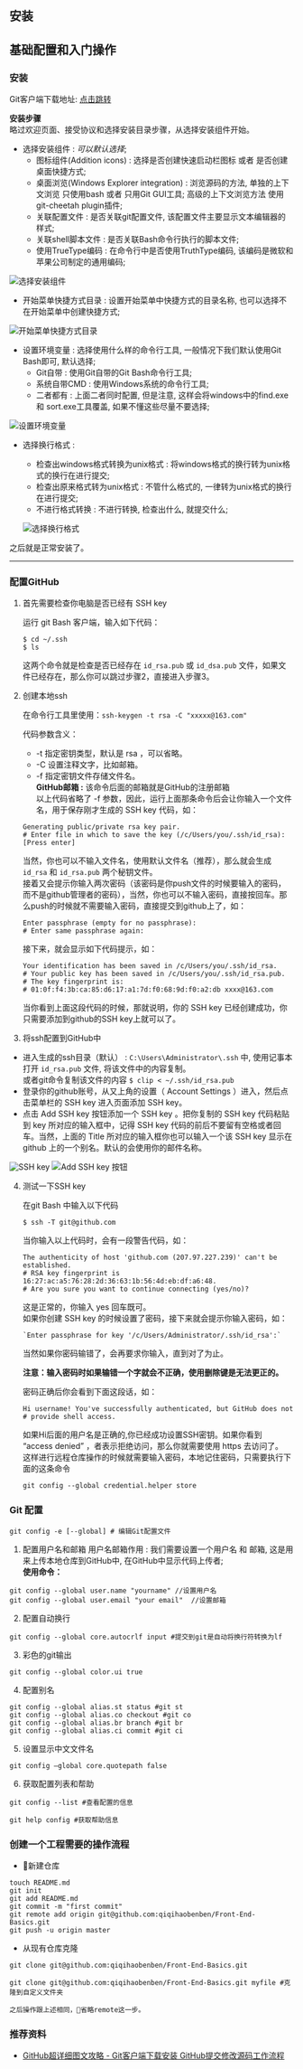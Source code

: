 ## 安装



## 基础配置和入门操作

### 安装
Git客户端下载地址: [点击跳转](https://git-for-windows.github.io/ 'https://git-for-windows.github.io/')

**安装步骤**  
略过欢迎页面、接受协议和选择安装目录步骤，从选择安装组件开始。
* 选择安装组件 : *可以默认选择*;
  - 图标组件(Addition icons) : 选择是否创建快速启动栏图标 或者 是否创建桌面快捷方式;
  - 桌面浏览(Windows Explorer integration) : 浏览源码的方法, 单独的上下文浏览 只使用bash 或者 只用Git GUI工具; 高级的上下文浏览方法 使用git-cheetah plugin插件;
  - 关联配置文件 : 是否关联git配置文件, 该配置文件主要显示文本编辑器的样式;
  - 关联shell脚本文件 : 是否关联Bash命令行执行的脚本文件;
  - 使用TrueType编码 : 在命令行中是否使用TruthType编码, 该编码是微软和苹果公司制定的通用编码;   

![选择安装组件](./images/1.png)

* 开始菜单快捷方式目录 : 设置开始菜单中快捷方式的目录名称, 也可以选择不在开始菜单中创建快捷方式;  

![开始菜单快捷方式目录](./images/2.png)

* 设置环境变量 : 选择使用什么样的命令行工具, 一般情况下我们默认使用Git Bash即可, 默认选择;
  - Git自带 : 使用Git自带的Git Bash命令行工具;
  - 系统自带CMD : 使用Windows系统的命令行工具;
  - 二者都有 : 上面二者同时配置, 但是注意, 这样会将windows中的find.exe 和 sort.exe工具覆盖, 如果不懂这些尽量不要选择;  

![设置环境变量](./images/3.png)

* 选择换行格式 : 
  - 检查出windows格式转换为unix格式 : 将windows格式的换行转为unix格式的换行在进行提交;
  - 检查出原来格式转为unix格式 : 不管什么格式的, 一律转为unix格式的换行在进行提交;
  - 不进行格式转换 : 不进行转换, 检查出什么, 就提交什么;  

  ![选择换行格式](./images/4.png)

之后就是正常安装了。

---

### 配置GitHub

1. 首先需要检查你电脑是否已经有 SSH key   

    运行 git Bash 客户端，输入如下代码：
    ```
    $ cd ~/.ssh
    $ ls
    ```
    这两个命令就是检查是否已经存在 `id_rsa.pub` 或 `id_dsa.pub` 文件，如果文件已经存在，那么你可以跳过步骤2，直接进入步骤3。


2. 创建本地ssh  

    在命令行工具里使用：`ssh-keygen -t rsa -C "xxxxx@163.com"`  

    代码参数含义：
    - -t 指定密钥类型，默认是 rsa ，可以省略。
    - -C 设置注释文字，比如邮箱。
    - -f 指定密钥文件存储文件名。  
    **GitHub邮箱 :** 该命令后面的邮箱就是GitHub的注册邮箱  
    以上代码省略了 -f 参数，因此，运行上面那条命令后会让你输入一个文件名，用于保存刚才生成的 SSH key 代码，如：  
    ```
    Generating public/private rsa key pair.
    # Enter file in which to save the key (/c/Users/you/.ssh/id_rsa): [Press enter]
    ```
    当然，你也可以不输入文件名，使用默认文件名（推荐），那么就会生成 `id_rsa` 和 `id_rsa.pub` 两个秘钥文件。  
    接着又会提示你输入两次密码（该密码是你push文件的时候要输入的密码，而不是github管理者的密码），当然，你也可以不输入密码，直接按回车。那么push的时候就不需要输入密码，直接提交到github上了，如：
    ```
    Enter passphrase (empty for no passphrase): 
    # Enter same passphrase again:
    ```
    接下来，就会显示如下代码提示，如：
    ```
    Your identification has been saved in /c/Users/you/.ssh/id_rsa.
    # Your public key has been saved in /c/Users/you/.ssh/id_rsa.pub.
    # The key fingerprint is:
    # 01:0f:f4:3b:ca:85:d6:17:a1:7d:f0:68:9d:f0:a2:db xxxx@163.com
    ```
    当你看到上面这段代码的时候，那就说明，你的 SSH key 已经创建成功，你只需要添加到github的SSH key上就可以了。

3. 将ssh配置到GitHub中  
- 进入生成的ssh目录（默认） : `C:\Users\Administrator\.ssh` 中, 使用记事本打开 `id_rsa.pub` 文件, 将该文件中的内容复制。  
或者git命令复制该文件的内容  `$ clip < ~/.ssh/id_rsa.pub`
- 登录你的github账号，从又上角的设置（ Account Settings ）进入，然后点击菜单栏的 SSH key 进入页面添加 SSH key。
- 点击 Add SSH key 按钮添加一个 SSH key 。把你复制的 SSH key 代码粘贴到 key 所对应的输入框中，记得 SSH key 代码的前后不要留有空格或者回车。当然，上面的 Title 所对应的输入框你也可以输入一个该 SSH key 显示在 github 上的一个别名。默认的会使用你的邮件名称。  

![SSH key](./images/1.jpg)
![Add SSH key 按钮](./images/2.jpg)

4. 测试一下SSH key  

    在git Bash 中输入以下代码  
    ```
    $ ssh -T git@github.com
    ```  
    当你输入以上代码时，会有一段警告代码，如：
    ```
    The authenticity of host 'github.com (207.97.227.239)' can't be established.
    # RSA key fingerprint is 16:27:ac:a5:76:28:2d:36:63:1b:56:4d:eb:df:a6:48.
    # Are you sure you want to continue connecting (yes/no)?
    ```
    这是正常的，你输入 yes 回车既可。  
    如果你创建 SSH key 的时候设置了密码，接下来就会提示你输入密码，如：
    ```
    `Enter passphrase for key '/c/Users/Administrator/.ssh/id_rsa':`
    ```
    当然如果你密码输错了，会再要求你输入，直到对了为止。

    **注意：输入密码时如果输错一个字就会不正确，使用删除键是无法更正的。**

    密码正确后你会看到下面这段话，如：
    ```
    Hi username! You've successfully authenticated, but GitHub does not
    # provide shell access.
    ```
    如果Hi后面的用户名是正确的,你已经成功设置SSH密钥。如果你看到 “access denied” ，者表示拒绝访问，那么你就需要使用 https 去访问了。  
	这样进行远程仓库操作的时候就需要输入密码，本地记住密码，只需要执行下面的这条命令  
	```
	git config --global credential.helper store

	```


### Git 配置  
    git config -e [--global] # 编辑Git配置文件
1. 配置用户名和邮箱
用户名邮箱作用 : 我们需要设置一个用户名 和 邮箱, 这是用来上传本地仓库到GitHub中, 在GitHub中显示代码上传者;  
**使用命令：**
```
git config --global user.name "yourname" //设置用户名  
git config --global user.email "your email"  //设置邮箱  
```

2. 配置自动换行  
```
git config --global core.autocrlf input #提交到git是自动将换行符转换为lf
```

3. 彩色的git输出
```
git config --global color.ui true
```

4. 配置别名
```
git config --global alias.st status #git st
git config --global alias.co checkout #git co
git config --global alias.br branch #git br
git config --global alias.ci commit #git ci
```

5. 设置显示中文文件名  
```
git config –global core.quotepath false 
```

6. 获取配置列表和帮助
```
git config --list #查看配置的信息

git help config #获取帮助信息
```


### 创建一个工程需要的操作流程

* 新建仓库
```
touch README.md  
git init  
git add README.md  
git commit -m "first commit"  
git remote add origin git@github.com:qiqihaobenben/Front-End-Basics.git  
git push -u origin master  
```

* 从现有仓库克隆

```
git clone git@github.com:qiqihaobenben/Front-End-Basics.git 

git clone git@github.com:qiqihaobenben/Front-End-Basics.git myfile #克隆到自定义文件夹

之后操作跟上述相同，省略remote这一步。
```

### 推荐资料
* [GitHub超详细图文攻略 - Git客户端下载安装 GitHub提交修改源码工作流程](http://blog.csdn.net/vipzjyno1/article/details/22098621)
